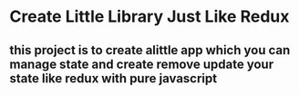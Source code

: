 # Create Little Library Just Like Redux
## this project is to create alittle app which you can manage  state  and create remove update your state like redux with pure javascript

